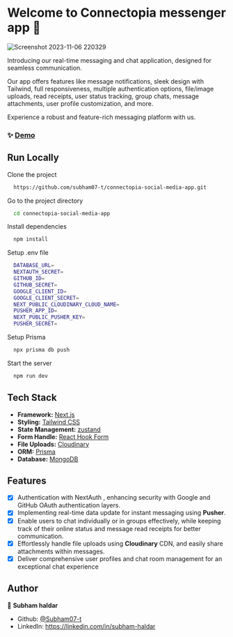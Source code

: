 
# Welcome to Connectopia messenger app 👋
![Screenshot 2023-11-06 220329](https://github.com/subham07-t/connectopia-social-media-app/assets/82716446/24179125-98a9-4d24-b1e0-2cd192a994fa)

Introducing our real-time messaging and chat application, designed for seamless communication. 

Our app offers features like message notifications, sleek design with Tailwind, full responsiveness, multiple authentication options, file/image uploads, read receipts, user status tracking, group chats, message attachments, user profile customization, and more.

Experience a robust and feature-rich messaging platform with us.


### ✨ [Demo](https://connectopia-social-media-app.vercel.app)


## Run Locally

Clone the project

```sh
  https://github.com/subham07-t/connectopia-social-media-app.git
```

Go to the project directory

```sh
  cd connectopia-social-media-app
```

Install dependencies

```sh
  npm install
```

Setup .env file

```sh
  DATABASE_URL=
  NEXTAUTH_SECRET=
  GITHUB_ID=
  GITHUB_SECRET=
  GOOGLE_CLIENT_ID=
  GOOGLE_CLIENT_SECRET=
  NEXT_PUBLIC_CLOUDINARY_CLOUD_NAME=
  PUSHER_APP_ID=
  NEXT_PUBLIC_PUSHER_KEY=
  PUSHER_SECRET=
```

Setup Prisma

```sh
  npx prisma db push
```

Start the server

```sh
  npm run dev
```


## Tech Stack

- **Framework:** [﻿Next.js](https://nextjs.org/)
- **Styling:** [﻿Tailwind CSS](https://tailwindcss.com/)
- **State Management:** [zustand](https://zustand-demo.pmnd.rs/)
- **Form Handle:** [﻿React Hook Form](https://react-hook-form.com/) 
- **File Uploads:** [Cloudinary](https://cloudinary.com/)
- **ORM:** [Prisma](https://www.prisma.io/)
- **Database:** [MongoDB](https://www.mongodb.com/)

## Features

- [x] Authentication with NextAuth , enhancing security with Google and GitHub OAuth authentication layers.
- [x] Implementing real-time data update for instant messaging using **Pusher**.
- [x] Enable users to chat individually or in groups effectively, while keeping track of their online status and message read receipts for better communication.
- [x] Effortlessly handle file uploads using **Cloudinary** CDN, and easily share attachments within messages.
- [x] Deliver comprehensive user profiles and chat room management for an exceptional chat experience
  
## Author

👤 **Subham haldar**

* Github: [@Subham07-t](https://github.com/Subham07-t   )
* LinkedIn: https://linkedin.com/in/subham-haldar

